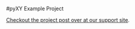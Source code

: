 #pyXY Example Project

[Checkout the project post over at our support site](http://support.exosite.com/hc/en-us/articles/200447020).
